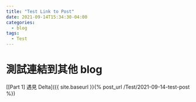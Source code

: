 ```yaml
---
title: "Test Link to Post"
date: 2021-09-14T15:34:30-04:00
categories:
  - blog
tags:
  - Test
---
```


# 測試連結到其他 blog

[[Part 1] 遇見 Delta]({{ site.baseurl }}{% post_url /Test/2021-09-14-test-post %})
